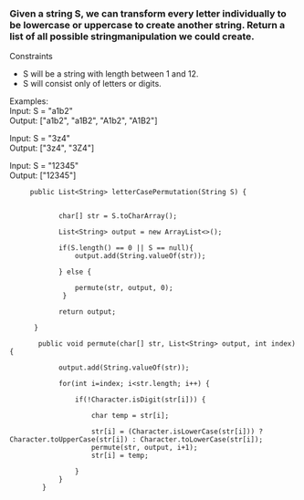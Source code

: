 ### Given a string S, we can transform every letter individually to be lowercase or uppercase to create another string.  Return a list of all possible stringmanipulation we could create.

Constraints
- S will be a string with length between 1 and 12.
- S will consist only of letters or digits.

Examples:  
Input: S = "a1b2"  
Output: ["a1b2", "a1B2", "A1b2", "A1B2"]

Input: S = "3z4"  
Output: ["3z4", "3Z4"]

Input: S = "12345"  
Output: ["12345"]

````
     public List<String> letterCasePermutation(String S) {
            
        
            char[] str = S.toCharArray();
            
            List<String> output = new ArrayList<>();
            
            if(S.length() == 0 || S == null){
                output.add(String.valueOf(str));    
                
            } else {
        
                permute(str, output, 0);    
             }
            
            return output;
                
      }
        
       public void permute(char[] str, List<String> output, int index) {
            
            output.add(String.valueOf(str));
            
            for(int i=index; i<str.length; i++) {
                
                if(!Character.isDigit(str[i])) {
                    
                    char temp = str[i];
                    
                    str[i] = (Character.isLowerCase(str[i])) ? Character.toUpperCase(str[i]) : Character.toLowerCase(str[i]);
                    permute(str, output, i+1);
                    str[i] = temp;
    
                }
            }
        }
````